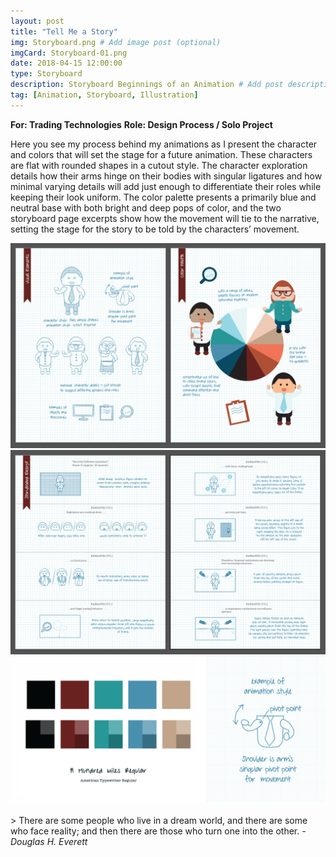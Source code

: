 ```yaml
---
layout: post
title: "Tell Me a Story"
img: Storyboard.png # Add image post (optional)
imgCard: Storyboard-01.png
date: 2018-04-15 12:00:00 
type: Storyboard
description: Storyboard Beginnings of an Animation # Add post description (optional)
tag: [Animation, Storyboard, Illustration]
---
```

<b>For: Trading Technologies</b>
<b>Role: Design Process / Solo Project</b>

Here you see my process behind my animations as I present the character and colors that will set the stage for a future animation.  These characters are flat with rounded shapes in a cutout style. The character exploration details how their arms hinge on their bodies with singular ligatures and how minimal varying details will add just enough to differentiate their roles while keeping their look uniform.  The color palette presents a primarily blue and neutral base with both bright and deep pops of color, and the two storyboard page excerpts show how the movement will tie to the narrative, setting the stage for the story to be told by the characters’ movement.

<div class="post_image_addl">
    <img src="/assets/img/Storyboard-A.png" alt="Character and Color Exploration for an Animation Storyboard">
</div>
<div class="post_image_addl">
    <img src="/assets/img/Storyboard-B.png" alt="Storyline Exploration for an Animation Storyboard">
</div>
<div class="post_image_addl">
    <img src="/assets/img/Storyboard-Colors.gif" alt="Color Palette and Text Selection for Animation Storyboard">
</div>
<br/>
> There are some people who live in a dream world, and there are some who face reality; and then there are those who turn one into the other.  <cite>- Douglas H. Everett</cite>
